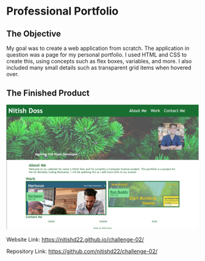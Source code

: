 # Professional Portfolio

## The Objective 

My goal was to create a web application from scratch. The application in question was a page for my personal portfolio. I used HTML and CSS to create this, using concepts such as flex boxes, variables, and more. I also included many small details such as transparent grid items when hovered over.

## The Finished Product

![screenshot of application](./assets/images/application-screenshot.png)

Website Link: https://nitishd22.github.io/challenge-02/

Repository Link: https://github.com/nitishd22/challenge-02/
